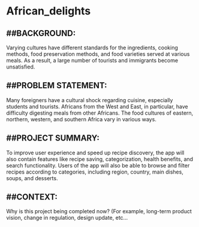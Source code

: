 # African_delights

                                
##BACKGROUND:
----------------

Varying cultures have different standards for the ingredients, cooking methods, food preservation methods, and food varieties served at various meals. As a result, a large number of tourists and immigrants become unsatisfied.

##PROBLEM STATEMENT:
---------------------
Many foreigners have a cultural shock regarding cuisine, especially students and tourists. Africans from the West and East, in particular, have difficulty digesting meals from other Africans. The food cultures of eastern, northern, western, and southern Africa vary in various ways. 

##PROJECT SUMMARY:
-------------------
To improve user experience and speed up recipe discovery, the app will also contain features like recipe saving, categorization, health benefits, and search functionality. Users of the app will also be able to browse and filter recipes according to categories, including region, country, main dishes, soups, and desserts.

##CONTEXT:
----------
Why is this project being completed now? (For example, long-term product vision, change in regulation, design update, etc…
